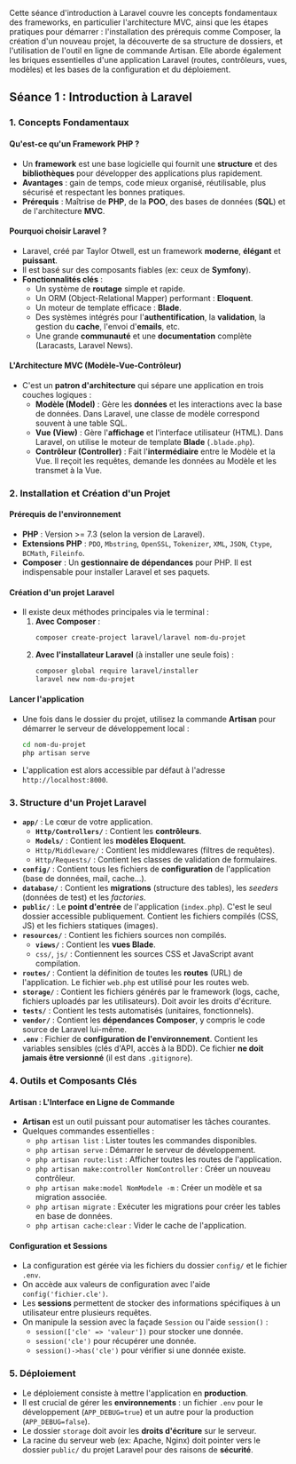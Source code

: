 Cette séance d'introduction à Laravel couvre les concepts fondamentaux des frameworks, en particulier l'architecture MVC, ainsi que les étapes pratiques pour démarrer : l'installation des prérequis comme Composer, la création d'un nouveau projet, la découverte de sa structure de dossiers, et l'utilisation de l'outil en ligne de commande Artisan. Elle aborde également les briques essentielles d'une application Laravel (routes, contrôleurs, vues, modèles) et les bases de la configuration et du déploiement.

## Séance 1 : Introduction à Laravel

### 1. Concepts Fondamentaux

#### Qu'est-ce qu'un Framework PHP ?
- Un **framework** est une base logicielle qui fournit une **structure** et des **bibliothèques** pour développer des applications plus rapidement.
- **Avantages** : gain de temps, code mieux organisé, réutilisable, plus sécurisé et respectant les bonnes pratiques.
- **Prérequis** : Maîtrise de **PHP**, de la **POO**, des bases de données (**SQL**) et de l'architecture **MVC**.

#### Pourquoi choisir Laravel ?
- Laravel, créé par Taylor Otwell, est un framework **moderne**, **élégant** et **puissant**.
- Il est basé sur des composants fiables (ex: ceux de **Symfony**).
- **Fonctionnalités clés** :
    - Un système de **routage** simple et rapide.
    - Un ORM (Object-Relational Mapper) performant : **Eloquent**.
    - Un moteur de template efficace : **Blade**.
    - Des systèmes intégrés pour l'**authentification**, la **validation**, la gestion du **cache**, l'envoi d'**emails**, etc.
    - Une grande **communauté** et une **documentation** complète (Laracasts, Laravel News).

#### L'Architecture MVC (Modèle-Vue-Contrôleur)
- C'est un **patron d'architecture** qui sépare une application en trois couches logiques :
    - **Modèle (Model)** : Gère les **données** et les interactions avec la base de données. Dans Laravel, une classe de modèle correspond souvent à une table SQL.
    - **Vue (View)** : Gère l'**affichage** et l'interface utilisateur (HTML). Dans Laravel, on utilise le moteur de template **Blade** (`.blade.php`).
    - **Contrôleur (Controller)** : Fait l'**intermédiaire** entre le Modèle et la Vue. Il reçoit les requêtes, demande les données au Modèle et les transmet à la Vue.

### 2. Installation et Création d'un Projet

#### Prérequis de l'environnement
- **PHP** : Version >= 7.3 (selon la version de Laravel).
- **Extensions PHP** : `PDO`, `Mbstring`, `OpenSSL`, `Tokenizer`, `XML`, `JSON`, `Ctype`, `BCMath`, `Fileinfo`.
- **Composer** : Un **gestionnaire de dépendances** pour PHP. Il est indispensable pour installer Laravel et ses paquets.

#### Création d'un projet Laravel
- Il existe deux méthodes principales via le terminal :
    1.  **Avec Composer** :
        ```bash
        composer create-project laravel/laravel nom-du-projet
        ```
    2.  **Avec l'installateur Laravel** (à installer une seule fois) :
        ```bash
        composer global require laravel/installer
        laravel new nom-du-projet
        ```

#### Lancer l'application
- Une fois dans le dossier du projet, utilisez la commande **Artisan** pour démarrer le serveur de développement local :
    ```bash
    cd nom-du-projet
    php artisan serve
    ```
- L'application est alors accessible par défaut à l'adresse `http://localhost:8000`.

### 3. Structure d'un Projet Laravel

- **`app/`** : Le cœur de votre application.
    - **`Http/Controllers/`** : Contient les **contrôleurs**.
    - **`Models/`** : Contient les **modèles Eloquent**.
    - `Http/Middleware/` : Contient les middlewares (filtres de requêtes).
    - `Http/Requests/` : Contient les classes de validation de formulaires.
- **`config/`** : Contient tous les fichiers de **configuration** de l'application (base de données, mail, cache...).
- **`database/`** : Contient les **migrations** (structure des tables), les *seeders* (données de test) et les *factories*.
- **`public/`** : Le **point d'entrée** de l'application (`index.php`). C'est le seul dossier accessible publiquement. Contient les fichiers compilés (CSS, JS) et les fichiers statiques (images).
- **`resources/`** : Contient les fichiers sources non compilés.
    - **`views/`** : Contient les **vues Blade**.
    - `css/`, `js/` : Contiennent les sources CSS et JavaScript avant compilation.
- **`routes/`** : Contient la définition de toutes les **routes** (URL) de l'application. Le fichier `web.php` est utilisé pour les routes web.
- **`storage/`** : Contient les fichiers générés par le framework (logs, cache, fichiers uploadés par les utilisateurs). Doit avoir les droits d'écriture.
- **`tests/`** : Contient les tests automatisés (unitaires, fonctionnels).
- **`vendor/`** : Contient les **dépendances Composer**, y compris le code source de Laravel lui-même.
- **`.env`** : Fichier de **configuration de l'environnement**. Contient les variables sensibles (clés d'API, accès à la BDD). Ce fichier **ne doit jamais être versionné** (il est dans `.gitignore`).

### 4. Outils et Composants Clés

#### Artisan : L'Interface en Ligne de Commande
- **Artisan** est un outil puissant pour automatiser les tâches courantes.
- Quelques commandes essentielles :
    - `php artisan list` : Lister toutes les commandes disponibles.
    - `php artisan serve` : Démarrer le serveur de développement.
    - `php artisan route:list` : Afficher toutes les routes de l'application.
    - `php artisan make:controller NomController` : Créer un nouveau contrôleur.
    - `php artisan make:model NomModele -m` : Créer un modèle et sa migration associée.
    - `php artisan migrate` : Exécuter les migrations pour créer les tables en base de données.
    - `php artisan cache:clear` : Vider le cache de l'application.

#### Configuration et Sessions
- La configuration est gérée via les fichiers du dossier `config/` et le fichier `.env`.
- On accède aux valeurs de configuration avec l'aide `config('fichier.cle')`.
- Les **sessions** permettent de stocker des informations spécifiques à un utilisateur entre plusieurs requêtes.
- On manipule la session avec la façade `Session` ou l'aide `session()` :
    - `session(['cle' => 'valeur'])` pour stocker une donnée.
    - `session('cle')` pour récupérer une donnée.
    - `session()->has('cle')` pour vérifier si une donnée existe.

### 5. Déploiement
- Le déploiement consiste à mettre l'application en **production**.
- Il est crucial de gérer les **environnements** : un fichier `.env` pour le développement (`APP_DEBUG=true`) et un autre pour la production (`APP_DEBUG=false`).
- Le dossier `storage` doit avoir les **droits d'écriture** sur le serveur.
- La racine du serveur web (ex: Apache, Nginx) doit pointer vers le dossier `public/` du projet Laravel pour des raisons de **sécurité**.